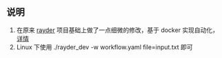 ## 说明
1. 在原来 [rayder](https://github.com/devanshbatham/rayder) 项目基础上做了一点细微的修改，基于 docker 实现自动化，[详情](https://ayuxy.github.io/posts/2023-0920-01/)
2. Linux 下使用 ./rayder_dev -w workflow.yaml file=input.txt 即可

